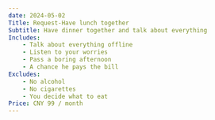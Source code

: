 ```yaml
---
date: 2024-05-02
Title: Request-Have lunch together
Subtitle: Have dinner together and talk about everything
Includes:
    - Talk about everything offline
    - Listen to your worries
    - Pass a boring afternoon
    - A chance he pays the bill
Excludes:
    - No alcohol
    - No cigarettes
    - You decide what to eat
Price: CNY 99 / month
---
```

